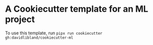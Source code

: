 # A Cookiecutter template for an ML project

To use this template, run
```pipx run cookiecutter gh:davidlibland/cookiecutter-ml```

